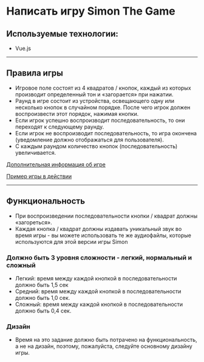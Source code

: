 # Написать игру Simon The Game

## Используемые технологии:
- Vue.js

***

## Правила игры
- Игровое поле состоят из 4 квадратов / кнопок, каждый из которых производит определенный тон и
«загорается» при нажатии.
- Раунд в игре состоит из устройства, освещающего одну или несколько кнопок в случайном порядке. После чего игрок должен воспроизвести этот порядок, нажимая кнопки.
- Если игрок успешно воспроизводит последовательность, то они переходят к следующему раунду.
- Если игрок не воспроизводит последовательность, то игра окончена (уведомление должно
отображаться для пользователя).
- С каждым раундом количество кнопок (последовательность) увеличивается.

[Дополнительная информация об игре](https://en.wikipedia.org/wiki/Simon_(game))


[Пример игры в действии](http://www.kellyking.me/projects/simon/)

***
## Функциональность
- При воспроизведении последовательности кнопки / квадрат должны «загореться».
- Каждая кнопка / квадрат должны издавать уникальный звук во время игры - вы можете использовать
те же аудиофайлы, которые используются для этой версии игры Simon

### Должно быть 3 уровня сложности - легкий, нормальный и сложный
- Легкий: время между каждой кнопкой в последовательности должно быть 1,5 сек
- Средний: время между каждой кнопкой в последовательности должно быть 1,0 сек.
- Сложный: время между каждой кнопкой в последовательности должно быть 0,4 сек.

### Дизайн
- Время на это задание должно быть потрачено на функциональность, а не на дизайн, поэтому, пожалуйста,
следуйте основному дизайну игры.